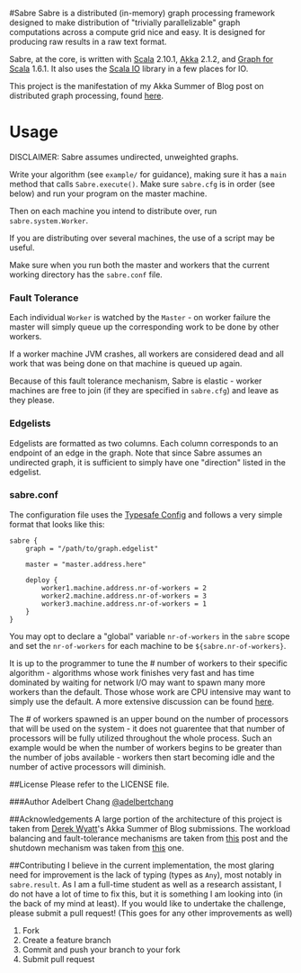 #Sabre
Sabre is a distributed (in-memory) graph processing framework
designed to make distribution of "trivially parallelizable"
graph computations across a compute grid nice and easy. It
is designed for producing raw results in a raw text format.

Sabre, at the core, is written with 
[Scala](http://www.scala-lang.org/) 2.10.1,
[Akka](http://akka.io/) 2.1.2,
and [Graph for Scala](https://www.assembla.com/spaces/scala-graph/wiki) 1.6.1.
It also uses the [Scala IO](http://jesseeichar.github.com/scala-io-doc/index.html)
library in a few places for IO.

This project is the manifestation of my Akka Summer of Blog post on distributed graph
processing, found [here](http://letitcrash.com/post/29044669086/balancing-workload-across-nodes-with-akka-2).

# Usage
DISCLAIMER: Sabre assumes undirected, unweighted graphs.

Write your algorithm (see `example/` for guidance), making sure it has a `main`
method that calls `Sabre.execute()`. Make sure `sabre.cfg` is in order (see below)
and run your program on the master machine.

Then on each machine you intend to distribute over, run `sabre.system.Worker`.

If you are distributing over several machines, the use of a script may be
useful.

Make sure when you run both the master and workers that the current working
directory has the `sabre.conf` file.

### Fault Tolerance
Each individual `Worker` is watched by the `Master` - on worker failure
the master will simply queue up the corresponding work to be done by
other workers.

If a worker machine JVM crashes, all workers are considered dead and all
work that was being done on that machine is queued up again.

Because of this fault tolerance mechanism, Sabre is elastic - worker
machines are free to join (if they are specified in `sabre.cfg`) and leave
as they please.

### Edgelists
Edgelists are formatted as two columns. Each column corresponds to an endpoint
of an edge in the graph. Note that since Sabre assumes an undirected graph,
it is sufficient to simply have one "direction" listed in the edgelist.

### sabre.conf
The configuration file uses the [Typesafe Config](https://github.com/typesafehub/config) and 
follows a very simple format that looks like this:

```
sabre {
    graph = "/path/to/graph.edgelist"

    master = "master.address.here"

    deploy {
        worker1.machine.address.nr-of-workers = 2
        worker2.machine.address.nr-of-workers = 3
        worker3.machine.address.nr-of-workers = 1
    }
}
```

You may opt to declare a "global" variable `nr-of-workers` in the `sabre` scope and set the
`nr-of-workers` for each machine to be `${sabre.nr-of-workers}`.

It is up to the programmer to tune the # number of workers to their specific
algorithm - algorithms whose work finishes very fast and has time dominated
by waiting for network I/O may want to spawn many more workers than the default.
Those whose work are CPU intensive may want to simply use the default. A
more extensive discussion can be found [here](http://stackoverflow.com/questions/10879296/how-to-determine-the-number-of-actors-to-spawn-in-akka).

The # of workers spawned is an upper bound on the number of processors that will be used
on the system - it does not guarentee that that number of processors will be fully utilized
throughout the whole process. Such an example would be when the number of workers begins to
be greater than the number of jobs available - workers then start becoming idle and the
number of active processors will diminish.

##License
Please refer to the LICENSE file.

###Author
Adelbert Chang [@adelbertchang](https://twitter.com/adelbertchang)

##Acknowledgements
A large portion of the architecture of this project is taken from
[Derek Wyatt](https://twitter.com/derekwyatt)'s Akka Summer of Blog submissions.
The workload balancing and fault-tolerance mechanisms are taken from
[this](http://letitcrash.com/post/29044669086/balancing-workload-across-nodes-with-akka-2) post
and the shutdown mechanism was taken from [this](http://letitcrash.com/post/30165507578/shutdown-patterns-in-akka-2) one.

##Contributing
I believe in the current implementation, the most glaring need for improvement
is the lack of typing (types as `Any`), most notably in
`sabre.result`. As I am a full-time student as well as a research assistant, I do not
have a lot of time to fix this, but it is something I am looking into (in the back
of my mind at least). If you would like to undertake the challenge, please submit a
pull request! (This goes for any other improvements as well)

1. Fork
2. Create a feature branch
3. Commit and push your branch to your fork
4. Submit pull request
